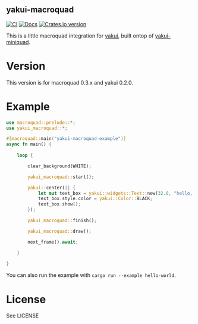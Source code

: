 yakui-macroquad
-----------------------
[![CI](https://github.com/profan/yakui-macroquad/actions/workflows/rust.yml/badge.svg)](https://github.com/profan/yakui-macroquad/actions/workflows/rust.yml)
[![Docs](https://docs.rs/yakui-macroquad/badge.svg?version=0.2.2)](https://docs.rs/yakui-macroquad/0.2.2/yakui_macroquad/)
[![Crates.io version](https://img.shields.io/crates/v/yakui-macroquad.svg)](https://crates.io/crates/yakui-macroquad)

This is a little macroquad integration for [yakui](https://github.com/SecondHalfGames/yakui), built ontop of [yakui-miniquad](https://github.com/profan/yakui-miniquad).

# Version
This version is for macroquad 0.3.x and yakui 0.2.0.

# Example
```rust
use macroquad::prelude::*;
use yakui_macroquad::*;

#[macroquad::main("yakui-macroquad-example")]
async fn main() {
    
    loop {

        clear_background(WHITE);

        yakui_macroquad::start();

        yakui::center(|| {
            let mut text_box = yakui::widgets::Text::new(32.0, "hello, world!");
            text_box.style.color = yakui::Color::BLACK;
            text_box.show();
        });

        yakui_macroquad::finish();

        yakui_macroquad::draw();

        next_frame().await;

    }
    
}
```

You can also run the example with `cargo run --example hello-world`.

# License
See LICENSE
